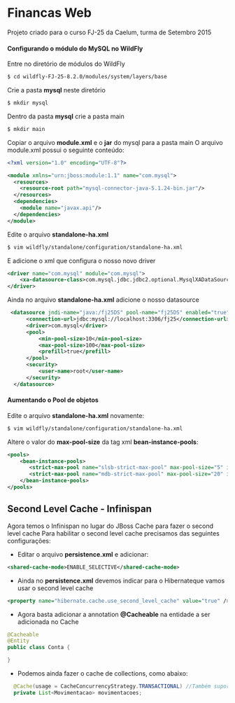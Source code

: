 # Financas Web
Projeto criado para o curso FJ-25 da Caelum, turma de Setembro 2015

#### Configurando o módulo do MySQL no WildFly

Entre no diretório de módulos do WildFly

```bash
$ cd wildfly-FJ-25-8.2.0/modules/system/layers/base
```

Crie a pasta **mysql** neste diretório

```bash
$ mkdir mysql
```

Dentro da pasta **mysql** crie a pasta main

```bash
$ mkdir main
```

Copiar o arquivo **module.xml** e o **jar** do mysql para a pasta main
O arquivo module.xml possui o seguinte conteúdo:

```xml
<?xml version="1.0" encoding="UTF-8"?>

<module xmlns="urn:jboss:module:1.1" name="com.mysql">
  <resources>
    <resource-root path="mysql-connector-java-5.1.24-bin.jar"/>
  </resources>
  <dependencies>
    <module name="javax.api"/>
  </dependencies>
</module>
```

Edite o arquivo **standalone-ha.xml**
```bash
$ vim wildfly/standalone/configuration/standalone-ha.xml
```

E adicione o xml que configura o nosso novo driver

```xml
<driver name="com.mysql" module="com.mysql">
    <xa-datasource-class>com.mysql.jdbc.jdbc2.optional.MysqlXADataSource</xa-datasource-class>
</driver>
```

Ainda no arquivo **standalone-ha.xml** adicione o nosso datasource

```xml
 <datasource jndi-name="java:/fj25DS" pool-name="fj25DS" enabled="true" use-java-context="true">
      <connection-url>jdbc:mysql://localhost:3306/fj25</connection-url>
      <driver>com.mysql</driver>
      <pool>
          <min-pool-size>10</min-pool-size>
          <max-pool-size>100</max-pool-size>
          <prefill>true</prefill>
      </pool>
      <security>
          <user-name>root</user-name>
      </security>
  </datasource>
```

#### Aumentando o Pool de objetos

Edite o arquivo **standalone-ha.xml** novamente:

```bash
$ vim wildfly/standalone/configuration/standalone-ha.xml
```

Altere o valor do **max-pool-size** da tag xml **bean-instance-pools**:

```xml
<pools>
    <bean-instance-pools>
       <strict-max-pool name="slsb-strict-max-pool" max-pool-size="5" instance-acquisition-timeout="5" instance-acquisition-timeout-unit="MINUTES"/>
       <strict-max-pool name="mdb-strict-max-pool" max-pool-size="20" instance-acquisition-timeout="5" instance-acquisition-timeout-unit="MINUTES"/>
    </bean-instance-pools>
</pools>
```


## Second Level Cache - Infinispan

Agora temos o Infinispan no lugar do JBoss Cache para fazer o second level cache
Para habilitar o second level cache precisamos das seguintes configurações:

- Editar o arquivo **persistence.xml** e adicionar:
```xml
<shared-cache-mode>ENABLE_SELECTIVE</shared-cache-mode>
```

- Ainda no **persistence.xml** devemos indicar para o Hibernateque vamos usar o second level cache
```xml
<property name="hibernate.cache.use_second_level_cache" value="true" />
```

- Agora basta adicionar a annotation **@Cacheable** na entidade a ser adicionada no Cache
```java
@Cacheable
@Entity
public class Conta {

}
```

- Podemos ainda fazer o cache de collections, como abaixo:
```java
  @Cache(usage = CacheConcurrencyStrategy.TRANSACTIONAL) //Também suporta o READ_ONLY
  private List<Movimentacao> movimentacoes;
```

